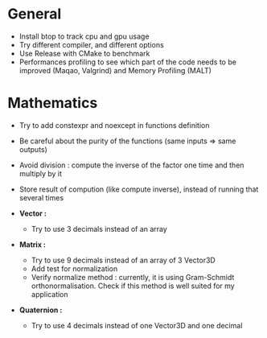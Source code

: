 # General
- Install btop to track cpu and gpu usage
- Try different compiler, and different options
- Use Release with CMake to benchmark
- Performances profiling to see which part of the code needs to be improved (Maqao, Valgrind) and Memory Profiling (MALT)

# Mathematics

- Try to add constexpr and noexcept in functions definition 
- Be careful about the purity of the functions (same inputs => same outputs)
- Avoid division : compute the inverse of the factor one time and then multiply by it
- Store result of compution (like compute inverse), instead of running that several times
 
- **Vector :**
  - Try to use 3 decimals instead of an array 
- **Matrix :**
  - Try to use 9 decimals instead of an array of 3 Vector3D
  - Add test for normalization        
  - Verify normalize method : currently, it is using Gram-Schmidt orthonormalisation. Check if this method is well suited for my application
- **Quaternion :**
  - Try to use 4 decimals instead of one Vector3D and one decimal
